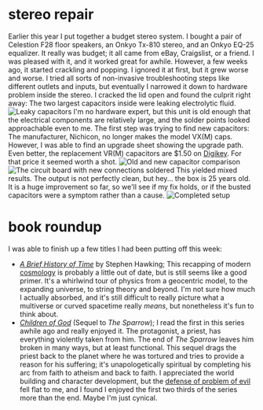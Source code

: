 # stereo repair
Earlier this year I put together a budget stereo system. I bought a pair of Celestion F28 floor speakers, an Onkyo Tx-810 stereo, and an Onkyo EQ-25 equalizer. It really was budget; it all came from eBay, Craigslist, or a friend. I was pleased with it, and it worked great for awhile. However, a few weeks ago, it started crackling and popping. I ignored it at first, but it grew worse and worse. I tried all sorts of non-invasive troubleshooting steps like different outlets and inputs, but eventually I narrowed it down to hardware problem inside the stereo. I cracked the lid open and found the culprit right away: The two largest capacitors inside were leaking electrolytic fluid.
![Leaky capacitors](fluid.jpg)
I'm no hardware expert, but this unit is old enough that the electrical components are relatively large, and the solder points looked approachable even to me. The first step was trying to find new capacitors: The manufacturer, Nichicon, no longer makes the model VX(M) caps. However, I was able to find an upgrade sheet showing the upgrade path. Even better, the replacement VR(M) capacitors are $1.50 on [Digikey](https://www.digikey.com/). For that price it seemed worth a shot.
![Old and new capacitor comparison](comparison.jpg)
![The circuit board with new connections soldered](pcb.jpg)
This yielded mixed results. The output is not perfectly clean, but hey... the box is 25 years old. It is a huge improvement so far, so we'll see if my fix holds, or if the busted capacitors were a symptom rather than a cause.
![Completed setup](plant-fi.jpg)

# book roundup
I was able to finish up a few titles I had been putting off this week:
- [*A Brief History of Time*](https://en.wikipedia.org/wiki/A_Brief_History_of_Time) by Stephen Hawking; This recapping of modern [cosmology](https://en.wikipedia.org/wiki/Cosmology) is probably a little out of date, but is still seems like a good primer. It's a whirlwind tour of physics from a geocentric model, to the expanding universe, to string theory and beyond. I'm not sure how much I actually absorbed, and it's still difficult to really picture what a multiverse or curved spacetime really *means*, but nonetheless it's fun to think about.
- [*Children of God*](https://en.wikipedia.org/wiki/Children_of_God) (Sequel to *The Sparrow*); I read the first in this series awhile ago and really enjoyed it. The protagonist, a priest, has everything violently taken from him. The end of *The Sparrow* leaves him broken in many ways, but at least functional. This sequel drags the priest back to the planet where he was tortured and tries to provide a reason for his suffering; it's unapologetically spiritual by completing his arc from faith to atheism and back to faith. I appreciated the world building and character development, but the [defense of problem of evil](https://en.wikipedia.org/wiki/Theodicy) fell flat to me, and I found I enjoyed the first two thirds of the series more than the end. Maybe I'm just cynical.